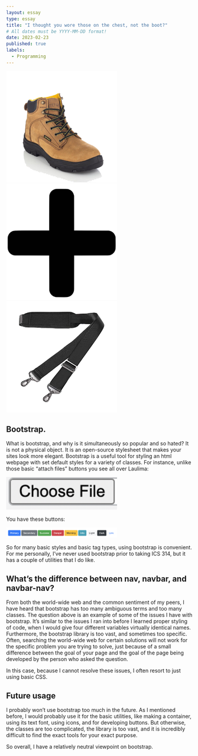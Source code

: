 ```yaml
---
layout: essay
type: essay
title: "I thought you wore those on the chest, not the boot?"
# All dates must be YYYY-MM-DD format!
date: 2023-02-23
published: true
labels:
  - Programming
---
```

<div class="text-center p-4">
<img width="300px" class="rounded float-start pe-4" src="../img/bootstrap/boot.png">
<img width="300px" class="rounded float-start pe-4" src="../img/bootstrap/plus.png">
<img width="300px" class="rounded float-start pe-4" src="../img/bootstrap/strap.png">
</div>

## Bootstrap.

What is bootstrap, and why is it simultaneously so popular and so hated? It is not a physical object. It is an open-source stylesheet that makes your sites look more elegant. Bootstrap is a useful tool for styling an html webpage with set default styles for a variety of classes. For instance, unlike those basic “attach files” buttons you see all over Laulima:

<img width="300px" class="rounded float-start pe-4" src="../img/bootstrap/button.png">

You have these buttons:

<img width="300px" class="rounded float-start pe-4" src="../img/bootstrap/buttonbootstrap.png">

So for many basic styles and basic tag types, using bootstrap is convenient. For me personally, I’ve never used bootstrap prior to taking ICS 314, but it has a couple of utilities that I do like.

## What’s the difference between nav, navbar, and navbar-nav?

From both the world-wide web and the common sentiment of my peers, I have heard that bootstrap has too many ambiguous terms and too many classes. The question above is an example of some of the issues I have with bootstrap. It’s similar to the issues I ran into before I learned proper styling of code, when I would give four different variables virtually identical names. Furthermore, the bootstrap library is too vast, and sometimes too specific. Often, searching the world-wide web for certain solutions will not work for the specific problem you are trying to solve, just because of a small difference between the goal of your page and the goal of the page being developed by the person who asked the question. 

In this case, because I cannot resolve these issues, I often resort to just using basic CSS. 

## Future usage

I probably won’t use bootstrap too much in the future. As I mentioned before, I would probably use it for the basic utilities, like making a container, using its text font, using icons, and for developing buttons. But otherwise, the classes are too complicated, the library is too vast, and it is incredibly difficult to find the exact tools for your exact purpose.

So overall, I have a relatively neutral viewpoint on bootstrap.



